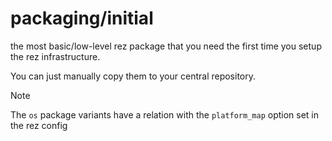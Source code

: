 # packaging/initial

the most basic/low-level rez package that you need the first time you setup the
rez infrastructure.

You can just manually copy them to your central repository.

> [!NOTE]
> The `os` package variants have a relation with the `platform_map` option set in the rez config